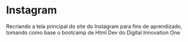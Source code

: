 # Instagram
Recriando a tela principal do site do Instagram para fins de aprendizado, tomando como base o bootcamp de Html Dev do Digital Innovation One

